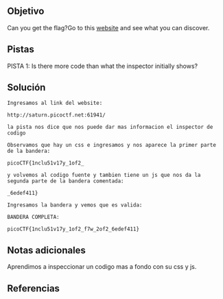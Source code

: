 ## Objetivo
Can you get the flag?Go to this [website](http://saturn.picoctf.net:61941/) and see what you can discover.

## Pistas 

PISTA 1:
Is there more code than what the inspector initially shows?


## Solución
```
Ingresamos al link del website:

http://saturn.picoctf.net:61941/

la pista nos dice que nos puede dar mas informacion el inspector de codigo

Observamos que hay un css e ingresamos y nos aparece la primer parte de la bandera:

picoCTF{1nclu51v17y_1of2_

y volvemos al codigo fuente y tambien tiene un js que nos da la segunda parte de la bandera comentada:

_6edef411}

Ingresamos la bandera y vemos que es valida:

BANDERA COMPLETA:

picoCTF{1nclu51v17y_1of2_f7w_2of2_6edef411}
```

## Notas adicionales

Aprendimos a inspeccionar un codigo mas a fondo con su css y js.

## Referencias